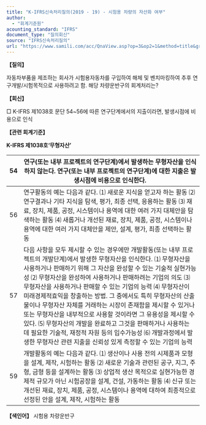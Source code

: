 ```yaml
---
title: "K-IFRS신속처리질의(2019 - 19) - 시험용 차량의 자산화 여부"
author:
  - "회계기준원"
acounting_standard: "IFRS"
document_type: "질의회신"
source: "IFRS신속처리질의"
url: "https://www.samili.com/acc/QnaView.asp?op=3&op2=1&method=title&group=2124-15;1&orgcode=3&searchword=&page=42&code=K%2DIFRS%EC%8B%A0%EC%86%8D%EC%B2%98%EB%A6%AC%EC%A7%88%EC%9D%98%2D19%3A201907"
---
```

**【질의】**

  

자동차부품을 제조하는 회사가 시험용자동차를 구입하여 해체 및 벤치마킹하여 추후 연구개발/시험목적으로 사용하려고 함. 해당 차량운반구의 회계처리는?

  
  

**【회신】**

  

□ K-IFRS 제1038호 문단 54~56에 따른 연구단계에서의 지출이라면, 발생시점에 비용으로 인식

  
  

**【관련 회계기준】**

  

**K-IFRS 제1038호‘무형자산’**

| 54 | 연구(또는 내부 프로젝트의 연구단계)에서 발생하는 무형자산을 인식하지 않는다. 연구(또는 내부 프로젝트의 연구단계)에 대한 지출은 발생시점에 비용으로 인식한다. |
| --- | --- |
| 56 | 연구활동의 예는 다음과 같다.  ⑴ 새로운 지식을 얻고자 하는 활동  ⑵ 연구결과나 기타 지식을 탐색, 평가, 최종 선택, 응용하는 활동  ⑶ 재료, 장치, 제품, 공정, 시스템이나 용역에 대한 여러 가지 대체안을 탐색하는 활동  ⑷ 새롭거나 개선된 재료, 장치, 제품, 공정, 시스템이나 용역에 대한 여러 가지 대체안을 제안, 설계, 평가, 최종 선택하는 활동 |
| 57 | 다음 사항을 모두 제시할 수 있는 경우에만 개발활동(또는 내부 프로젝트의 개발단계)에서 발생한 무형자산을 인식한다.  ⑴ 무형자산을 사용하거나 판매하기 위해 그 자산을 완성할 수 있는 기술적 실현가능성  ⑵ 무형자산을 완성하여 사용하거나 판매하려는 기업의 의도  ⑶ 무형자산을 사용하거나 판매할 수 있는 기업의 능력  ⑷ 무형자산이 미래경제적효익을 창출하는 방법. 그 중에서도 특히 무형자산의 산출물이나 무형자산 자체를 거래하는 시장이 존재함을 제시할 수 있거나 또는 무형자산을 내부적으로 사용할 것이라면 그 유용성을 제시할 수 있다.  ⑸ 무형자산의 개발을 완료하고 그것을 판매하거나 사용하는 데 필요한 기술적, 재정적 자원 등의 입수가능성  ⑹ 개발과정에서 발생한 무형자산 관련 지출을 신뢰성 있게 측정할 수 있는 기업의 능력 |
| 59 | 개발활동의 예는 다음과 같다.  ⑴ 생산이나 사용 전의 시제품과 모형을 설계, 제작, 시험하는 활동  ⑵ 새로운 기술과 관련된 공구, 지그, 주형, 금형 등을 설계하는 활동  ⑶ 상업적 생산 목적으로 실현가능한 경제적 규모가 아닌 시험공장을 설계, 건설, 가동하는 활동  ⑷ 신규 또는 개선된 재료, 장치, 제품, 공정, 시스템이나 용역에 대하여 최종적으로 선정된 안을 설계, 제작, 시험하는 활동 |

  
  

**【색인어】** 시험용 차량운반구
